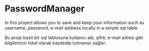 # PasswordManager

In this project allows you to save and keep your information such as username, password, e-mail address locally in a simple sql table.

Bu proje basit bir sql tablosuna kullanıcı adı, şifre, e-mail adresi gibi bilgilerinizi lokal olarak kaydedip tutmanızı sağlar.
